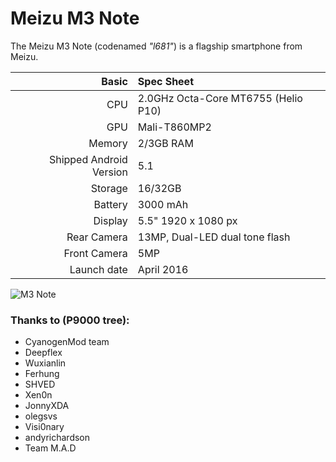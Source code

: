 Meizu M3 Note
==============

The Meizu M3 Note (codenamed _"l681"_) is a flagship smartphone from Meizu.

Basic   | Spec Sheet
-------:|:-------------------------
CPU     | 2.0GHz Octa-Core MT6755 (Helio P10)
GPU     | Mali-T860MP2
Memory  | 2/3GB RAM
Shipped Android Version | 5.1
Storage | 16/32GB
Battery | 3000 mAh
Display | 5.5" 1920 x 1080 px
Rear Camera | 13MP, Dual-LED dual tone flash
Front Camera | 5MP
Launch date | April 2016

![M3 Note](https://cdn.svyaznoy.ru/upload/iblock/884/4144214_10.jpg/resize/483x483/hq/ "M3 Note")

### Thanks to (P9000 tree):
 * CyanogenMod team
 * Deepflex
 * Wuxianlin
 * Ferhung
 * SHVED
 * Xen0n
 * JonnyXDA
 * olegsvs
 * Visi0nary
 * andyrichardson
 * Team M.A.D

